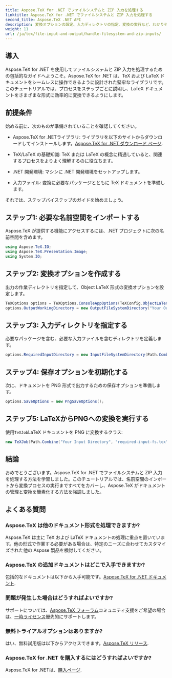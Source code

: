```yaml
---
title: Aspose.TeX for .NET でファイルシステムと ZIP 入力を処理する
linktitle: Aspose.TeX for .NET でファイルシステムと ZIP 入力を処理する
second_title: Aspose.TeX .NET API
description: 変換オプションの設定、入力ディレクトリの指定、変換の実行など、わかりやすい手順に従って、LaTeX ドキュメントをさまざまな形式に効率的に変換する方法を学びます。
weight: 11
url: /ja/tex/file-input-and-output/handle-filesystem-and-zip-inputs/
---
```

## 導入

Aspose.TeX for .NET を使用してファイルシステムと ZIP 入力を処理するための包括的なガイドへようこそ。Aspose.TeX for .NET は、TeX および LaTeX ドキュメントをシームレスに操作できるように設計された堅牢なライブラリです。このチュートリアルでは、プロセスをステップごとに説明し、LaTeX ドキュメントをさまざまな形式に効率的に変換できるようにします。

## 前提条件

始める前に、次のものが準備されていることを確認してください。

-  Aspose.TeX for .NETライブラリ: ライブラリを以下のサイトからダウンロードしてインストールします。[Aspose.TeX for .NET ダウンロード ページ](https://releases.aspose.com/tex/net/).
  
- TeX/LaTeX の基礎知識: TeX または LaTeX の概念に精通していると、関連するプロセスをよりよく理解するのに役立ちます。

- .NET 開発環境: マシンに .NET 開発環境をセットアップします。

- 入力ファイル: 変換に必要なパッケージとともに TeX ドキュメントを準備します。

それでは、ステップバイステップのガイドを始めましょう。

## ステップ1: 必要な名前空間をインポートする

Aspose.TeX が提供する機能にアクセスするには、.NET プロジェクトに次の名前空間を含めます。

```csharp
using Aspose.TeX.IO;
using Aspose.TeX.Presentation.Image;
using System.IO;
```

## ステップ2: 変換オプションを作成する

出力の作業ディレクトリを指定して、Object LaTeX 形式の変換オプションを設定します。

```csharp
TeXOptions options = TeXOptions.ConsoleAppOptions(TeXConfig.ObjectLaTeX);
options.OutputWorkingDirectory = new OutputFileSystemDirectory("Your Output Directory");
```

## ステップ3: 入力ディレクトリを指定する

必要なパッケージを含む、必要な入力ファイルを含むディレクトリを定義します。

```csharp
options.RequiredInputDirectory = new InputFileSystemDirectory(Path.Combine("Your Input Directory", "packages"));
```

## ステップ4: 保存オプションを初期化する

次に、ドキュメントを PNG 形式で出力するための保存オプションを準備します。

```csharp
options.SaveOptions = new PngSaveOptions();
```

## ステップ5: LaTeXからPNGへの変換を実行する

使用`TeXJob`LaTeX ドキュメントを PNG に変換するクラス:

```csharp
new TeXJob(Path.Combine("Your Input Directory", "required-input-fs.tex"), new ImageDevice(), options).Run();
```

## 結論

おめでとうございます。Aspose.TeX for .NET でファイルシステムと ZIP 入力を処理する方法を学習しました。このチュートリアルでは、名前空間のインポートから変換プロセスの実行まですべてをカバーし、Aspose.TeX がドキュメントの管理と変換を簡素化する方法を強調しました。

## よくある質問

### Aspose.TeX は他のドキュメント形式を処理できますか?

Aspose.TeX は主に TeX および LaTeX ドキュメントの処理に重点を置いています。他の形式で作業する必要がある場合は、特定のニーズに合わせてカスタマイズされた他の Aspose 製品を検討してください。

### Aspose.TeX の追加ドキュメントはどこで入手できますか?

包括的なドキュメントは以下から入手可能です。[Aspose.TeX for .NET ドキュメント](https://reference.aspose.com/tex/net/).

### 問題が発生した場合はどうすればよいですか?

サポートについては、[Aspose.TeX フォーラム](https://forum.aspose.com/c/tex/47)コミュニティ支援をご希望の場合は、[一時ライセンス](https://purchase.conholdate.com/temporary-license/)優先的にサポートします。

### 無料トライアルオプションはありますか?

はい、無料試用版は以下からアクセスできます。[Aspose.TeX リリース](https://releases.aspose.com/).

### Aspose.TeX for .NET を購入するにはどうすればよいですか?

Aspose.TeX for .NETは、[購入ページ](https://purchase.conholdate.com/buy).
